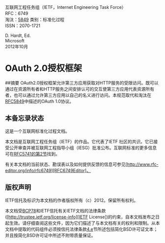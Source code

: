 互联网工程任务组（IETF，Internet Engineering Task Force）  
RFC：6749  
淘汰：[5849][RFC5849] 
类别：标准化过程  
ISSN：2070-1721  


D. Hardt, Ed.  
Microsoft  
2012年10月


# OAuth 2.0授权框架
##摘要
OAuth2.0授权框架允许第三方应用获取对HTTP服务的受限访问。既可以通过在资源所有者和HTTP服务之间安排认可的交互使第三方应用代表资源所有者，也可以通过允许第三方应用以自己的名义进行访问。本规范取代和淘汰在[RFC5849][RFC5849]中描述的OAuth 1.0协议。
## 本备忘录状态
这是一个互联网标准化过程文档。


本文档是互联网工程任务组（IETF）的作品。它代表了IETF 社区的共识。它已接受公开审查并被互联网工程指导小组（IESG）批准公布。互联网标准的更多信息可在[RFC5741的第2节][RFC5741.Section2]找到。


有关本文档的当前状态、勘误表以及如何提供反馈的信息可参见[http://www.rfc-editor.org/info/rfc6749][RFC6749Editor]。
## 版权声明
IETF信托及标识为本文档的作者版权所有（c）2012。保留所有权利。


本文档受[BCP78][PCB78]和IETF信托有关IETF文档的法律条款 ([http://trustee.ietf.org/license-info][IETF License])的约束，自本文档发布之日起生效。请仔细查阅这些文件，因为它们描述了与本文档有关的权利和限制。从本文档中提取的代码组件必须按信托法律条款[4.e][TrustLegalProvisions4.e]节所述包括简化BSD许可证文本；并且按简化BSD许可证中所述不附带质量保证。

[RFC5849]: http://tools.ietf.org/html/rfc5849 "OAuth 1.0协议"
[RFC5741.Section2]:http://tools.ietf.org/html/rfc5741#section-2 "RFC5741第二节"
[RFC6749Editor]: http://www.rfc-editor.org/info/rfc6749 "RFC6749Editor"
[PCB78]: http://tools.ietf.org/html/bcp78 "PCB78"
[IETF License]: http://trustee.ietf.org/license-info "IETF文档的法律条款"
[TrustLegalProvisions4.e]: http://tools.ietf.org/html/rfc6749#section-4 "信托法律条款4.e"